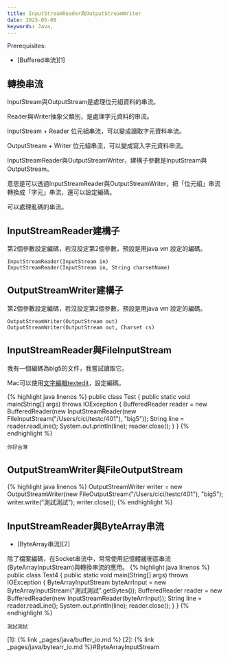 ```yaml
---
title: InputStreamReader與OutputStreamWriter
date: 2025-05-08
keywords: Java, 
---
```

Prerequisites:

- [Buffered串流][1]

## 轉換串流
InputStream與OutputStream是處理位元組資料的串流。

Reader與Writer抽象父類別，是處理字元資料的串流。

InputStream \+ Reader 位元組串流，可以變成讀取字元資料串流。

OutputStream \+ Writer 位元組串流，可以變成寫入字元資料串流。

InputStreamReader與OutputStreamWriter，建構子參數是InputStream與OutputStream。

意思是可以透過InputStreamReader與OutputStreamWriter，把「位元組」串流轉換成「字元」串流，還可以設定編碼。

可以處理亂碼的串流。

## InputStreamReader建構子
第2個參數設定編碼，若沒設定第2個參數，預設是用java vm 設定的編碼。
```
InputStreamReader(InputStream in)
InputStreamReader(InputStream in, String charsetName)
```

## OutputStreamWriter建構子
第2個參數設定編碼，若沒設定第2個參數，預設是用java vm 設定的編碼。
```
OutputStreamWriter(OutputStream out)
OutputStreamWriter(OutputStream out, Charset cs)
```

## InputStreamReader與FileInputStream
我有一個編碼為big5的文件，我嘗試讀取它。

Mac可以使用[文字編輯textedit](https://support.apple.com/zh-tw/guide/textedit/txted1028/mac)，設定編碼。

{% highlight java linenos %}
public class Test {
  public static void main(String[] args) throws IOException {
    BufferedReader reader =
        new BufferedReader(new InputStreamReader(new FileInputStream("/Users/cici/testc/401"), "big5"));
    String line = reader.readLine();
    System.out.println(line);
    reader.close();
  }
}
{% endhighlight %}
```
你好台灣
```
## OutputStreamWriter與FileOutputStream
{% highlight java linenos %}
OutputStreamWriter writer = new OutputStreamWriter(new FileOutputStream("/Users/cici/testc/401"), "big5");
writer.write("測試測試");
writer.close();
{% endhighlight %}

## InputStreamReader與ByteArray串流
- [ByteArray串流][2]

除了檔案編碼，在Socket串流中，常常使用記憶體緩衝區串流(ByteArrayInputStream)與轉換串流的應用。
{% highlight java linenos %}
public class Test4 {
  public static void main(String[] args) throws IOException {
    ByteArrayInputStream byteArrInput = new ByteArrayInputStream("測試測試".getBytes());
    BufferedReader reader =
        new BufferedReader(new InputStreamReader(byteArrInput));
    String line = reader.readLine();
    System.out.println(line);
    reader.close();
  }
}
{% endhighlight %}
```
測試測試
```

[1]: {% link _pages/java/buffer_io.md %}
[2]: {% link _pages/java/bytearr_io.md %}#ByteArrayInputStream
